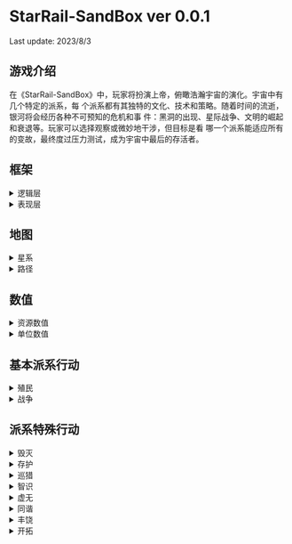 # StarRail-SandBox ver 0.0.1
Last update: 2023/8/3

## 游戏介绍
在《StarRail-SandBox》中，玩家将扮演上帝，俯瞰浩瀚宇宙的演化。宇宙中有几个特定的派系，每
个派系都有其独特的文化、技术和策略。随着时间的流逝，银河将会经历各种不可预知的危机和事
件：黑洞的出现、星际战争、文明的崛起和衰退等。玩家可以选择观察或微妙地干涉，但目标是看
哪一个派系能适应所有的变故，最终度过压力测试，成为宇宙中最后的存活者。 

## 框架
<details>
  <summary>逻辑层</summary>

  - AI 行为逻辑：
    本作中的 AI 行为逻辑使用 崩坏星穹铁道 中不同命途派系的行为逻辑作为根据。其中所有的派系包括：毁灭，存护，巡猎，智识，虚无，同谐，丰饶，记忆，欢愉，纯美，繁育，神秘，均衡，开拓，贪饕。详细信息请见下方派系说明。 

  - 地图生成逻辑：
    本作中的地图设定为一个随机生成的银河系，采用 graph作为底层数据结构。其中的星系以及路径对应了两个主要的 graph 元素，vertex 和 edge。星系包括以下几种：资源星系，宜居星系以及黑洞；路径则是联通两个星系之间的道路，只有两个星系之间存在路径才能移动。当一个派系在一个星系中修建前哨站之后，这个星系将会划分到这个派系中。

  - 数值设定：
    本作的数值设定分为两种，一种是服务于地图以及派系资源的资源数值，另一种是服务于具备 AI 行为逻辑的个体数值。其中资源数值包括了人口，粮⾷，金属，能量，科技。粮⾷作为人口增长的主要指数，大部分产出于宜居星系，少部分产出于空间站等宇宙定居点。部分派系不需要粮⾷维系，例如毁灭派系，人口通过能量维系。金属与能量产出于资源星系。科技数值则通过人口数量以及派系独有科技增长倍率数值，其中某些派系的增长倍率会比较高，比如智识。 

  - 科技树设定：
    科技树分为两种，一种是每个派系都有自己独有的科技树，另一种是通用科技树，例如建造星门进行传送以减少路径之间移动所需要的时间，提高资源产出，减少人口维护成本等等。科技的解锁通过计算每个 tick 的科技值进行累计，达到科技解锁要求的值后自动解锁。

</details>

<details>
  <summary>表现层</summary>
  表现层主要提供地图渲染功能，数值显示以及摄像机操作。其中地图渲染则包括渲染星系和路径，渲染派系范围；数值显示包括点击星系后提供星系数值，点击派系显示派系资源数值，点击个体单位显示个体单位数值。摄像机操作包括滚轮缩放摄像机，WASD 移动摄像机等。
</details>



## 地图
<details>
  <summary>星系</summary>
  星系分为三个大类：资源星系，宜居星系与黑洞。宜居星系为资源星系的子集，在field中加入boolean值isLivable进行判断。资源星系只产出金属与能量，而宜居星系产出金属，能量与粮食。黑洞则只产出科技值。
</details>

<details>
  <summary>路径</summary>
  路径包含长度和速率的数据，长度代表两个星系间的距离，速率则是单位在此处移动的速度增幅或减幅，比如其他派系的单位在虚无的领地中通过路径的速率只有50%，所有单位在星穹列车行驶过后的路径上行驶则速率会达到200%。
</details>

## 数值
<details>
  <summary>资源数值</summary>
  资源数值包括了人口，粮食，金属，能量，科技值。其中人口增长通过额外粮食计算，非长生种的派系人口会周期性因寿命而减少。粮食通过宜居星球或科技树中的空间站，巡猎的仙舟等产出。金属与能量通过在星系上建立前哨站来获取。科技值的计算则是：每tick科技值=人口*科技速率，其中智识的额外能量越高则科技速率越高。
</details>
<details>
  <summary>单位数值</summary>
  单位数值：单位数值包括了生命值，攻击力，防御力，护盾值，移动速度。其中战斗状态下的伤害计算=攻击方攻击力-防御方防御力，若防御方存在护盾则优先消耗护盾值再消耗生命值。
</details>

## 基本派系行动
<details>
<summary>殖民</summary>
### You can add a header
</details>
<details>
<summary>战争</summary>
### TBD
</details>

## 派系特殊行动
<details>
  <summary>毁灭</summary>

  - 派系简介：
  毁灭派系的特征是攻击欲望强，且毁灭派系的人口不需要粮食维系，而是通过能量维系。毁灭的星神为纳努克，拥有七位毁灭令使。毁灭收集资源的方式不通过在资源星系上开采，而是直接破坏星球获取该星球的所有能源以及金属，因此毁灭的领地不需要通过修建前哨站来扩展，而是通过毁灭星系来扩展。只有令使以及星神拥有破坏星球的能力。被破坏后的星系将无法产出能源与金属。

  - 行动逻辑：
</details>

<details>
  <summary>存护</summary>

  - 派系简介：
  存护派系的攻击欲望很低，其星神为克里珀，拥有数十位存护令使。存护特有的建筑天慧星墙为克里伯的造物，其作用是使领地范围内的友军拥有护盾，且护盾被击碎时对地方造成护盾值等量得伤害。存护特色组织星际和平公司能够根据路径数量提供能源和金属的产出。存护派系的人口需要通过粮食来维系。

  - 行动逻辑：
</details>

<details>
  <summary>巡猎</summary>

  - 派系简介：
  巡猎在游戏初期并没有星神，只有九艘巨舰在银河中穿行，也没有领地。巡猎在初期时路过每个资源星系时都能获取其资源的一部分，人口通过九艘巨舰产出的粮食维系。在遇到丰饶星神之后巡猎的人口不再出现非战争死亡式减少，且出现星神岚以及七位巡猎令使。巡猎本身的攻击欲望较低，但当与其他派系发生战争之后巡猎对其的攻击欲望会迅速提高。在拥有星神之后巡猎派系能拥有领地范围。

  - 行动逻辑：
</details>

<details>
  <summary>智识</summary>

  - 派系简介：
  智识的特点是科技发展速度极高，其攻击欲望并不强，扩展领地欲望也不强。智识的星神博士尊，其拥有八十四为智识的令使，也为天才俱乐部的成员。除此之外智识不存在额外人口，也不需要通过粮食进行人口维系，但博士尊的额外科技值加成需要能量维持。

  - 行动逻辑：
</details>

<details>
  <summary>虚无</summary>

  - 派系简介：
  虚无没有人口，其星神IX为一个在星系上移动的黑洞，当IX移动到一个星系后会对星系进行持续一段时间的吞噬，吞噬过后会使这个星系中心留下一个特殊的黑洞，这也是虚无领地的标志。所有其他派系的单位在虚无领地中移动的速度降低50%，防御力降低50%。

  - 行动逻辑：
</details>

<details>
  <summary>同谐</summary>

  - 派系简介：
  同谐的特点是同化的能力，当同谐领地与其他派系的领地接壤时，同谐便会开始对接壤部分的对方领地开始同化，如果对方不选择宣战，则在一定的时间之后同谐便会获得该领地。同谐的星神希佩，拥有十位令使级别的成员。同谐派系需要粮食来维系人口，但消耗的粮食数量下降。

  - 行动逻辑：
</details>

<details>
  <summary>丰饶</summary>

  - 派系简介：
  丰饶一开始并没有领地，丰饶的星神药师会在银河中游荡，当遇到拥有丰富资源的星系时药师会使这个星系从资源星系变成宜居星系，并且使其成为丰饶的领地。每一个被变化的星系都会诞生一名丰饶的令使和一定数量的人口。丰饶对高资源星系和宜居星系的占有欲强，且丰饶人口不会通过寿命减少，当丰饶人口消耗的粮食数量大于获得的粮食数量时会大幅提高发动战争的欲望。

  - 行动逻辑：
</details>

<details>
  <summary>开拓</summary>

  - 派系简介：
  开拓派系不存在星神，但是拥有两位令使。在地图生成时开拓会拥有星穹列车，星穹列车移动过的路径之后会变为特殊路径，其他所有单位在特殊路径上行驶速度提高100%。星穹列车会朝向拥有高资源且未被星穹列车探索过的星系行驶。开拓不存在人口，也不需要消耗粮食和能量进行维护。

  - 行动逻辑：
</details>
